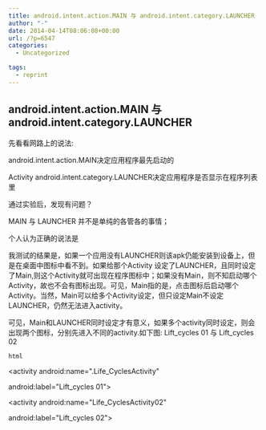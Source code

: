 ```yaml
---
title: android.intent.action.MAIN 与 android.intent.category.LAUNCHER
author: "-"
date: 2014-04-14T08:06:08+00:00
url: /?p=6547
categories:
  - Uncategorized

tags:
  - reprint
---
```

## android.intent.action.MAIN 与 android.intent.category.LAUNCHER
先看看网路上的说法: 

android.intent.action.MAIN决定应用程序最先启动的

Activity android.intent.category.LAUNCHER决定应用程序是否显示在程序列表里

通过实验后，发现有问题？

MAIN 与 LAUNCHER 并不是单纯的各管各的事情；

个人认为正确的说法是

我测试的结果是，如果一个应用没有LAUNCHER则该apk仍能安装到设备上，但是在桌面中图标中看不到。如果给那个Activity 设定了LAUNCHER，且同时设定了Main,则这个Activity就可出现在程序图标中；如果没有Main，则不知启动哪个Activity，故也不会有图标出现。可见，Main指的是，点击图标后启动哪个Activity。当然，Main可以给多个Activity设定，但只设定Main不设定LAUNCHER，仍然无法进入activity。

可见，Main和LAUNCHER同时设定才有意义，如果多个activity同时设定，则会出现两个图标，分别先进入不同的activity.如下图: Lift_cycles 01 与 Lift_cycles 02

```html``` 

<activity android:name=".Life_CyclesActivity"

android:label="Lift_cycles 01">

<intent-filter>



<category android:name="android.intent.category.LAUNCHER" />

</intent-filter>

</activity>

<activity android:name="Life_CyclesActivity02"

android:label="Lift_cycles 02">

<intent-filter>



<category android:name="android.intent.category.LAUNCHER" />

</intent-filter>

</activity>

